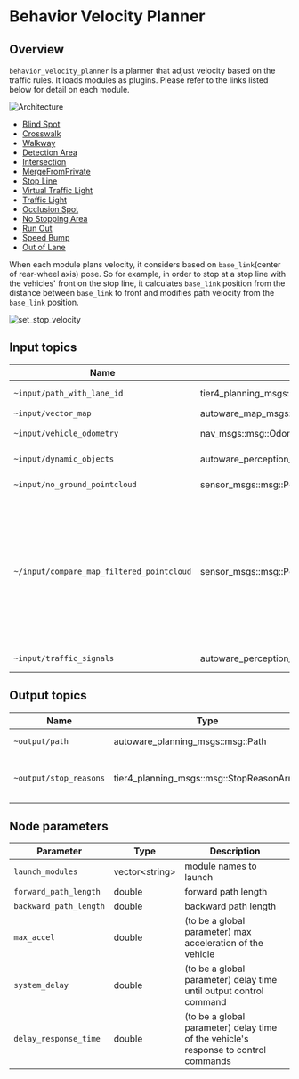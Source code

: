 # Behavior Velocity Planner

## Overview

`behavior_velocity_planner` is a planner that adjust velocity based on the traffic rules.
It loads modules as plugins. Please refer to the links listed below for detail on each module.

![Architecture](./docs/BehaviorVelocityPlanner-Architecture.drawio.svg)

- [Blind Spot](../behavior_velocity_blind_spot_module/README.md)
- [Crosswalk](../behavior_velocity_crosswalk_module/README.md)
- [Walkway](../behavior_velocity_walkway_module/README.md)
- [Detection Area](../behavior_velocity_detection_area_module/README.md)
- [Intersection](../behavior_velocity_intersection_module/README.md)
- [MergeFromPrivate](../behavior_velocity_intersection_module/README.md#merge-from-private)
- [Stop Line](../behavior_velocity_stop_line_module/README.md)
- [Virtual Traffic Light](../behavior_velocity_virtual_traffic_light_module/README.md)
- [Traffic Light](../behavior_velocity_traffic_light_module/README.md)
- [Occlusion Spot](../behavior_velocity_occlusion_spot_module/README.md)
- [No Stopping Area](../behavior_velocity_no_stopping_area_module/README.md)
- [Run Out](../behavior_velocity_run_out_module/README.md)
- [Speed Bump](../behavior_velocity_speed_bump_module/README.md)
- [Out of Lane](../behavior_velocity_out_of_lane_module/README.md)

When each module plans velocity, it considers based on `base_link`(center of rear-wheel axis) pose.
So for example, in order to stop at a stop line with the vehicles' front on the stop line, it calculates `base_link` position from the distance between `base_link` to front and modifies path velocity from the `base_link` position.

![set_stop_velocity](./docs/set_stop_velocity.drawio.svg)

## Input topics

| Name                                      | Type                                              | Description                                                                                                                     |
| ----------------------------------------- | ------------------------------------------------- | ------------------------------------------------------------------------------------------------------------------------------- |
| `~input/path_with_lane_id`                | tier4_planning_msgs::msg::PathWithLaneId       | path with lane_id                                                                                                               |
| `~input/vector_map`                       | autoware_map_msgs::msg::LaneletMapBin             | vector map                                                                                                                      |
| `~input/vehicle_odometry`                 | nav_msgs::msg::Odometry                           | vehicle velocity                                                                                                                |
| `~input/dynamic_objects`                  | autoware_perception_msgs::msg::PredictedObjects   | dynamic objects                                                                                                                 |
| `~input/no_ground_pointcloud`             | sensor_msgs::msg::PointCloud2                     | obstacle pointcloud                                                                                                             |
| `~/input/compare_map_filtered_pointcloud` | sensor_msgs::msg::PointCloud2                     | obstacle pointcloud filtered by compare map. Note that this is used only when the detection method of run out module is Points. |
| `~input/traffic_signals`                  | autoware_perception_msgs::msg::TrafficLightGroupArray | traffic light states                                                                                                            |

## Output topics

| Name                   | Type                                      | Description                            |
| ---------------------- | ----------------------------------------- | -------------------------------------- |
| `~output/path`         | autoware_planning_msgs::msg::Path         | path to be followed                    |
| `~output/stop_reasons` | tier4_planning_msgs::msg::StopReasonArray | reasons that cause the vehicle to stop |

## Node parameters

| Parameter              | Type                 | Description                                                                         |
| ---------------------- | -------------------- | ----------------------------------------------------------------------------------- |
| `launch_modules`       | vector&lt;string&gt; | module names to launch                                                              |
| `forward_path_length`  | double               | forward path length                                                                 |
| `backward_path_length` | double               | backward path length                                                                |
| `max_accel`            | double               | (to be a global parameter) max acceleration of the vehicle                          |
| `system_delay`         | double               | (to be a global parameter) delay time until output control command                  |
| `delay_response_time`  | double               | (to be a global parameter) delay time of the vehicle's response to control commands |
